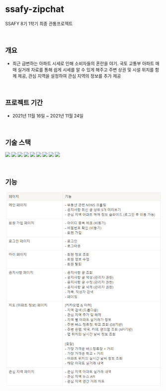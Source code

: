 # ssafy-zipchat
SSAFY 8기 1학기 최종 관통프로젝트

<br>

## **개요**
- 최근 급변하는 아파트 시세로 인해 소비자들의 혼란을 야기.
국토 교통부 아파트 매매 실거래 자료를 통해 쉽게 시세를 알 수 있게 해주고 주변 상권 및 시설 위치를 함께 제공, 관심 지역을 설정하여 관심 지역의 정보를 추가 제공

<br>

## 프로젝트 기간
- 2021년 11월 16일 ~ 2021년 11월 24일

<br>

## 기술 스택
<p>
  <img src="https://img.shields.io/badge/Language-Java-007396?style=flat&logo=java&logoColor=white">
  <img src="https://img.shields.io/badge/Language-JavaScript-F7DF1E?style=flat&logo=javascript&logoColor=white">
  <img src="https://img.shields.io/badge/Database-MySql-4479A1?style=flat&logo=mysql&logoColor=white">
  <img src="https://img.shields.io/badge/Framework-Vue-4FC08D?style=flat&logo=Vue.js&logoColor=white">
  <img src="https://img.shields.io/badge/Framework-SpringFramework-6DB33F?style=flat&logo=Spring&logoColor=white">
  <img src="https://img.shields.io/badge/Library-BootstrapVue-7952B3?style=flat&logo=bootstrap&logoColor=white">
  <img src="https://img.shields.io/badge/API-Kakao_Map-red?style=flat">
  <img src="https://img.shields.io/badge/API-Naver_News-6DB33F?style=flat"> 
  <img src="https://img.shields.io/badge/API-Openweathermap-40AEF0?style=flat">
</p>

<br>

## 기능
![기능](./assets/기능.PNG)
